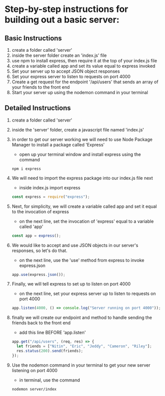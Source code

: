 # Step-by-step instructions for building out a basic server:

## Basic Instructions

1. create a folder called 'server'
2. inside the server folder create an 'index.js' file
3. use npm to install express, then require it at the top of your index.js file
4. create a variable called app and set its value equal to express invoked
5. Set your server up to accept JSON object responses
6. Set your express server to listen to requests on port 4000
7. Create a get request for the endpoint '/api/users' that sends an array of your friends to the front end
8. Start your server up using the nodemon command in your terminal

## Detailed Instructions

1. create a folder called 'server'

2. inside the 'server' folder, create a javascript file named 'index.js'

3. in order to get our server working we will need to use Node Package Manager to install a package called 'Express'

   - open up your terminal window and install express using the command

   ```
   npm i express
   ```

4. We will need to import the express package into our index.js file next

   - inside index.js import express

   ```js
   const express = require("express");
   ```

5. Next, for simplicity, we will create a variable called app and set it equal to the invocation of express

   - on the next line, set the invocation of 'express' equal to a variable called 'app'

   ```js
   const app = express();
   ```

6. We would like to accept and use JSON objects in our server's responses, so let's do that.

   - on the next line, use the 'use' method from express to invoke express.json

   ```js
   app.use(express.json());
   ```

7. Finally, we will tell express to set up to listen on port 4000

   - on the next line, set your express server up to listen to requests on port 4000

   ```js
   app.listen(4000, () => console.log("Server running on port 4000"));
   ```

8. finally we will create our endpoint and method to handle sending the friends back to the front end

   - add this line BEFORE 'app.listen'

   ```js
   app.get("/api/users", (req, res) => {
     let friends = ["Nitin", "Eric", "Jeddy", "Cameron", "Riley"];
     res.status(200).send(friends);
   });
   ```

9. Use the nodemon command in your terminal to get your new server listening on port 4000

   - in terminal, use the command

   ```
   nodemon server/index
   ```
